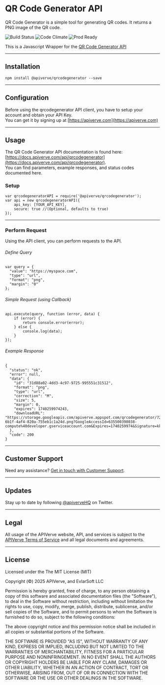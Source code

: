 QR Code Generator API
============

QR Code Generator is a simple tool for generating QR codes. It returns a PNG image of the QR code.

![Build Status](https://img.shields.io/badge/build-passing-green)
![Code Climate](https://img.shields.io/badge/maintainability-B-purple)
![Prod Ready](https://img.shields.io/badge/production-ready-blue)

This is a Javascript Wrapper for the [QR Code Generator API](https://apiverve.com/marketplace/api/qrcodegenerator)

---

## Installation
	npm install @apiverve/qrcodegenerator --save

---

## Configuration

Before using the qrcodegenerator API client, you have to setup your account and obtain your API Key.  
You can get it by signing up at [https://apiverve.com](https://apiverve.com)

---

## Usage

The QR Code Generator API documentation is found here: [https://docs.apiverve.com/api/qrcodegenerator](https://docs.apiverve.com/api/qrcodegenerator).  
You can find parameters, example responses, and status codes documented here.

### Setup

```
var qrcodegeneratorAPI = require('@apiverve/qrcodegenerator');
var api = new qrcodegeneratorAPI({
    api_key: [YOUR_API_KEY],
    secure: true //(Optional, defaults to true)
});
```

---


### Perform Request
Using the API client, you can perform requests to the API.

###### Define Query

```
var query = {
  "value": "https://myspace.com",
  "type": "url",
  "format": "png",
  "margin": "0"
};
```

###### Simple Request (using Callback)

```
api.execute(query, function (error, data) {
    if (error) {
        return console.error(error);
    } else {
        console.log(data);
    }
});
```

###### Example Response

```
{
  "status": "ok",
  "error": null,
  "data": {
    "id": "31d88a02-4dd3-4c97-9725-995551c31512",
    "format": "png",
    "type": "url",
    "correction": "M",
    "size": 5,
    "margin": 0,
    "expires": 1740259974243,
    "downloadURL": "https://storage.googleapis.com/apiverve.appspot.com/qrcodegenerator/7277a6dc-6b1f-4af4-820a-755eb1c1a24d.png?GoogleAccessId=635500398038-compute%40developer.gserviceaccount.com&Expires=1740259974&Signature=kk80QPNRGLhIXm6%2BmKozIhoq2ZpehDsiT7%2FyHp4JxvSj5f6EdktMxJrZipxZiz%2BgQNKdr%2F30jaBk8DWT2Q6rPNdQjbJlh1ibu6FnghwMTwtJwU7Y0o2xBXm1b6p9TdqcpMK3ueJviYJ7mnsxdIud6aIQb1t%2FnaUQM%2Fu4dIB8%2By5xXIzldiKKu7zXttyQYb5qHIb89gadMfjd8SVVJVNXm97eroa82C9QL%2Bspuz9grMvyq7x7PfpXW3pZo89x9QKYQu1hT%2Bv1exID7CKv7keZcQ5v7IdSCPGKZyweGsVRQHJ4gwWHJcA2%2FGXrMUKVzXjkUsYBhEArblnh3FVI2%2FP3FQ%3D%3D"
  },
  "code": 200
}
```

---

## Customer Support

Need any assistance? [Get in touch with Customer Support](https://apiverve.com/contact).

---

## Updates
Stay up to date by following [@apiverveHQ](https://twitter.com/apiverveHQ) on Twitter.

---

## Legal

All usage of the APIVerve website, API, and services is subject to the [APIVerve Terms of Service](https://apiverve.com/terms) and all legal documents and agreements.

---

## License
Licensed under the The MIT License (MIT)

Copyright (&copy;) 2025 APIVerve, and EvlarSoft LLC

Permission is hereby granted, free of charge, to any person obtaining a copy of this software and associated documentation files (the "Software"), to deal in the Software without restriction, including without limitation the rights to use, copy, modify, merge, publish, distribute, sublicense, and/or sell copies of the Software, and to permit persons to whom the Software is furnished to do so, subject to the following conditions:

The above copyright notice and this permission notice shall be included in all copies or substantial portions of the Software.

THE SOFTWARE IS PROVIDED "AS IS", WITHOUT WARRANTY OF ANY KIND, EXPRESS OR IMPLIED, INCLUDING BUT NOT LIMITED TO THE WARRANTIES OF MERCHANTABILITY, FITNESS FOR A PARTICULAR PURPOSE AND NONINFRINGEMENT. IN NO EVENT SHALL THE AUTHORS OR COPYRIGHT HOLDERS BE LIABLE FOR ANY CLAIM, DAMAGES OR OTHER LIABILITY, WHETHER IN AN ACTION OF CONTRACT, TORT OR OTHERWISE, ARISING FROM, OUT OF OR IN CONNECTION WITH THE SOFTWARE OR THE USE OR OTHER DEALINGS IN THE SOFTWARE.